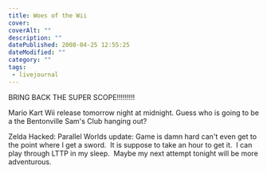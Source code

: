 ```yaml
---
title: Woes of the Wii
cover:
coverAlt: ""
description: ""
datePublished: 2008-04-25 12:55:25
dateModified: ""
category: ""
tags:
 - livejournal
---
```


BRING BACK THE SUPER SCOPE!!!!!!!!!

Mario Kart Wii release tomorrow night at midnight. Guess who is going to be a the Bentonville Sam's Club hanging out?

Zelda Hacked: Parallel Worlds update: Game is damn hard can't even get to the point where I get a sword.  It is suppose to take an hour to get it.  I can play through LTTP in my sleep.  Maybe my next attempt tonight will be more adventurous.
